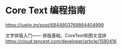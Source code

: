 # Core Text 编程指南
https://juejin.im/post/6844903769864404999

文字排版入门—— 排版基础、CoreText和图文混排
https://cloud.tencent.com/developer/article/1590416